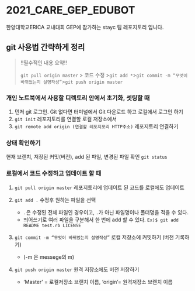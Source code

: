 # 2021_CARE_GEP_EDUBOT
한양대학교ERICA 교내대회 GEP에 참가하는 stayc 팀 레포지토리 입니다.





## git 사용법 간략하게 정리

> !!필수적인 내용 요약!!
>
> `git pull origin master` > 코드 수정 >`git add *`>`git commit -m “무엇이 바뀌었는지 설명작성”`>`git push origin master`

### 개인 노트북에서 사용할 디렉토리 안에서 초기화, 셋팅할 때 
1. 먼저 git 로그인. Git 없다면 터미널에서 Git 다운로드 하고 로컬에서 로그인 하기
2. `git init` 레포지토리를 연결할 로컬 저장소에서
3. `git remote add origin (연결할 레포지포리 HTTP주소)` 레포지토리 연결하기

### 상태 확인하기
현재 브랜치, 저장된 커밋(버전), add 된 파일, 변경된 파일 확인 `git status`

### 로컬에서 코드 수정하고 업데이트 할 때 
1. `git pull origin master` 레포지토리에 업데이트 된 코드를 로컬에도 업데이트 
2.  `git add .` 수정후 원하는 파일을 선택 
    * `.`은 수정된 전체 파일인 경우이고, `.`가 아닌 파일명이나 폴더명을 적을 수 있다. 
    * 띄어쓰기로 여러 파일을 구분해서 한 번에 add 할 수 있다. `Ex)$ git add README test.rb LICENSE`

3.  `git commit -m “무엇이 바뀌었는지 설명작성”` 로컬 저장소에 커밋하기 (버전 기록하기)
    * (-m 은 messege의 m)
4. `git push origin master` 원격 저장소에도 버전 저장하기 
    * ‘Master’ = 로컬저장소 브랜치 이름,  ‘origin’= 원격저장소 브랜치 이름
